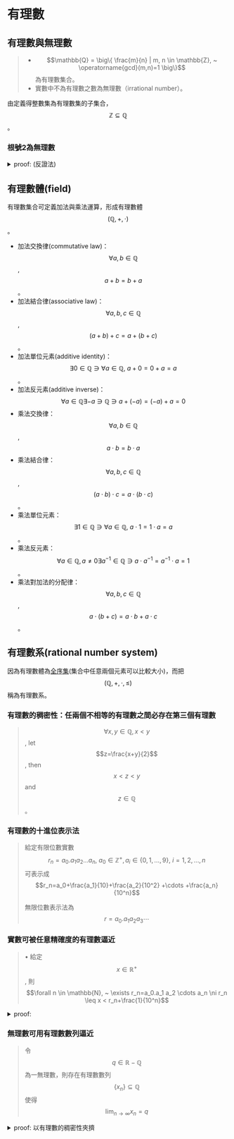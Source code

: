 # 有理數

## 有理數與無理數

> * $$\mathbb{Q} = \big\{ \frac{m}{n} | m, n \in \mathbb{Z}, ~ \operatorname{gcd}(m,n)=1 \big\}$$為有理數集合。
> * 實數中不為有理數之數為無理數（irrational number）。

由定義得整數集為有理數集的子集合，$$\mathbb{Z} \subseteq \mathbb{Q}$$。

### 根號2為無理數

<details>

<summary>proof: (反證法)</summary>

假設$$\sqrt{2} = \frac{m}{n}, m, n \in \mathbb{N}$$，$$gcd(m,n)=1$$為有理數。

取平方可得 $$2 = \frac{m^2}{n^2} \Rightarrow m^2 = 2n^2$$，因此$$m$$為偶數。

令$$m = 2a, a \in \mathbb{N}$$

所以$$m^2 = 4a^2 = 2n^2 \Rightarrow n^2 = 2a^2$$，因此$$n$$為偶數。

由於$$m,n$$均為偶數，可得$$gcd(m,n)=2$$，和假設不符，因此$$\sqrt{2}$$為無理數(QED)。

</details>

## 有理數體(field)

有理數集合可定義加法與乘法運算，形成有理數體$$(\mathbb{Q}, +, \cdot)$$。

* 加法交換律(commutative law)：$$\forall a,b \in \mathbb{Q}$$, $$a+b=b+a$$。
* 加法結合律(associative law)：$$\forall a,b,c \in \mathbb{Q}$$, $$(a+b)+c=a+(b+c)$$。
* 加法單位元素(additive identity)：$$\exists 0 \in \mathbb{Q} \ni \forall a \in \mathbb{Q},\ a+0=0+a=a$$。
* 加法反元素(additive inverse)：$$\forall a \in \mathbb{Q} \exists -a \ni \mathbb{Q} \ni a+(-a) = (-a)+a=0$$
* 乘法交換律：$$\forall a,b \in \mathbb{Q}$$, $$a \cdot b = b \cdot a$$
* 乘法結合律：$$\forall a,b,c \in \mathbb{Q}$$, $$(a \cdot b) \cdot c=a \cdot (b \cdot c)$$。
* 乘法單位元素：$$\exists 1 \in \mathbb{Q} \ni \forall a \in \mathbb{Q},\ a\cdot 1 = 1 \cdot a = a$$。
* 乘法反元素：$$\forall a \in \mathbb{Q}, a \neq 0 \exists a^{-1} \in \mathbb{Q} \ni a \cdot a^{-1} = a^{-1} \cdot a = 1$$。
* 乘法對加法的分配律：$$\forall a,b,c \in \mathbb{Q}$$, $$a \cdot (b+c)=a\cdot b + a \cdot c$$。

## 有理數系(rational number system)

因為有理數體為[全序集](partial-total-order-set.md#quan-xu-ji-total-order-set)(集合中任意兩個元素可以比較大小)，而把$$(\mathbb{Q}, + , \cdot, \leq)$$稱為有理數系。

### 有理數的稠密性：任兩個不相等的有理數之間必存在第三個有理數

> $$\forall x,y \in \mathbb{Q}, x < y$$, let $$z=\frac{x+y}{2}$$, then $$x < z < y$$ and $$z \in \mathbb{Q}$$。

### 有理數的十進位表示法

> 給定有限位數實數$$r_n=a_0.a_1 a_2\ldots a_n, ~ a_0 \in \mathbb{Z}^{+}, a_i \in \{0,1,\ldots, 9\}, ~ i=1,2,\ldots, n$$可表示成$$r_n=a_0+\frac{a_1}{10}+\frac{a_2}{10^2} +\cdots +\frac{a_n}{10^n}$$
>
> 無限位數表示法為$$r=a_0.a_1 a_2 a_3\cdots$$

### 實數可被任意精確度的有理數逼近

> • 給定$$x \in \mathbb{R}^+$$, 則$$\forall n \in \mathbb{N}, ~ \exists r_n=a_0.a_1 a_2 \cdots a_n \ni r_n \leq x < r_n+\frac{1}{10^n}$$

<details>

<summary>proof:</summary>

令$$S=\{y \in \mathbb{N}, ~y\leq x\}\neq \emptyset$$ 為整數的子集合，因此S有上界, 由實數完備性得最小上界存在，令$$\sup(⁡S)=a_0$$。

因為$$a_0 \in \mathbb{Z}^+ \Rightarrow a_0 \in S$$, 令$$a_0=[x]$$ ，即$$a_0 \leq x<a_0+1$$。

令$$a_1=[10x−10a_0 ]$$ 依序建造下去即可(QED)

</details>

### 無理數可用有理數數列逼近

> 令$$q \in \mathbb{R - Q}$$為一無理數，則存在有理數數列$$\{x_n\} \subseteq \mathbb{Q}$$ 使得 $$\displaystyle \lim_{n \rightarrow \infty} x_n = q$$

<details>

<summary>proof: 以有理數的稠密性夾擠</summary>

給定數列$$\{\frac{1}{n}\}_{n \in \mathbb{N}}$$， 可得 $$\displaystyle \lim_{n \rightarrow \infty} \frac{1}{n} = 0$$

因為$$q$$為無理數，可得$$q - \frac{1}{n} < q + \frac{1}{n}, ~ \forall n \in \mathbb{N}$$

因為相異兩個無理數間必有一有理數(稠密性)，因此存在$$x_n \in \mathbb{Q}$$ 使得 $$q - \frac{1}{n} < x_n < q + \frac{1}{n}$$，整理後可得 $$|x - q| < \frac{1}{n}$$。

由於$$\displaystyle \lim_{n \rightarrow \infty} \frac{1}{n} = 0$$，從極限定義得 $$\forall \epsilon > 0 , \exists n_0 \in \mathbb{N} \ni |\frac{1}{n}|< \epsilon, ~ \forall n \geq n_0$$

由上式得$$\forall \epsilon > 0$$，在$$n \geq n_0$$時，$$|x - q | < \frac{1}{n} < \epsilon$$。 由極限定義得 $$\displaystyle \lim_{n \rightarrow \infty} x_n = q$$ (QED)

</details>
